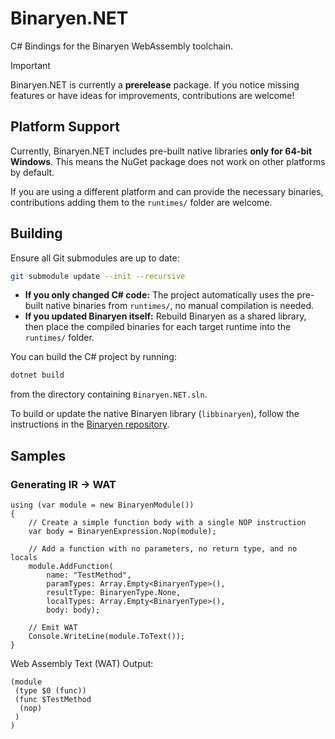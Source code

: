 # Binaryen.NET
C# Bindings for the Binaryen WebAssembly toolchain.

> [!IMPORTANT]
> Binaryen.NET is currently a **prerelease** package. If you notice missing features or have ideas for improvements, contributions are welcome!

## Platform Support
Currently, Binaryen.NET includes pre-built native libraries **only for 64-bit Windows**.
This means the NuGet package does not work on other platforms by default.

If you are using a different platform and can provide the necessary binaries, contributions adding them to the `runtimes/` folder are welcome.

## Building
Ensure all Git submodules are up to date:
```bash
git submodule update --init --recursive
```

- **If you only changed C# code:** The project automatically uses the pre-built native binaries from `runtimes/`, no manual compilation is needed.
- **If you updated Binaryen itself:** Rebuild Binaryen as a shared library, then place the compiled binaries for each target runtime into the `runtimes/` folder.

You can build the C# project by running:
```bash
dotnet build
```
from the directory containing `Binaryen.NET.sln`.

To build or update the native Binaryen library (`libbinaryen`), follow the instructions in the [Binaryen repository](https://github.com/WebAssembly/binaryen).

## Samples

### Generating IR -> WAT
```CSharp
using (var module = new BinaryenModule())
{
    // Create a simple function body with a single NOP instruction
    var body = BinaryenExpression.Nop(module);

    // Add a function with no parameters, no return type, and no locals
    module.AddFunction(
        name: "TestMethod",
        paramTypes: Array.Empty<BinaryenType>(),
        resultType: BinaryenType.None,
        localTypes: Array.Empty<BinaryenType>(),
        body: body);

    // Emit WAT
    Console.WriteLine(module.ToText());
}
```

Web Assembly Text (WAT) Output:
```WAT
(module
 (type $0 (func))
 (func $TestMethod
  (nop)
 )
)
```

